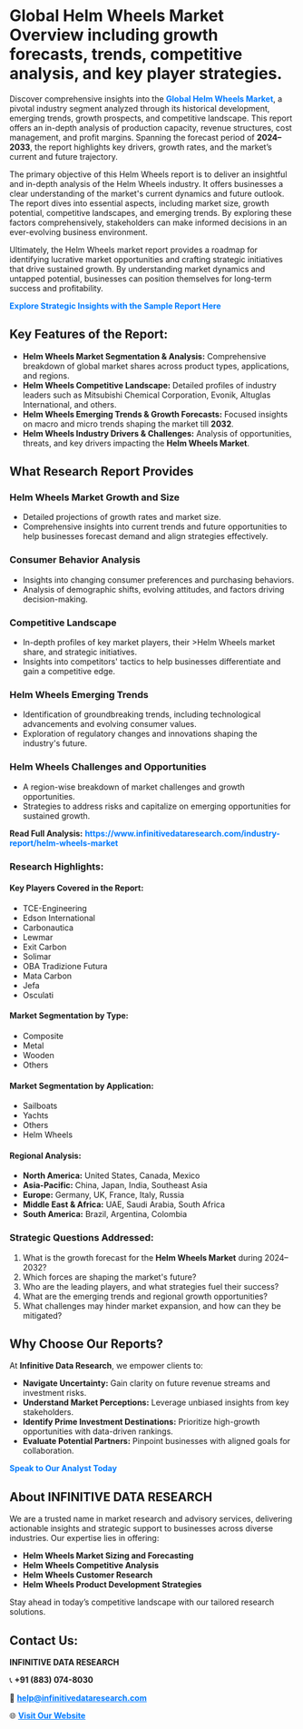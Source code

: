 <h1>Global Helm Wheels Market Overview including growth forecasts, trends, competitive analysis, and key player strategies.</h1>
<p>
Discover comprehensive insights into the 
<a href="https://www.infinitivedataresearch.com/industry-report/helm-wheels-market" rel="dofollow" style="color: #007BFF; text-decoration: none;"><strong>Global Helm Wheels Market</strong></a>, a pivotal industry segment analyzed through its historical development, emerging trends, growth prospects, and competitive landscape. This report offers an in-depth analysis of production capacity, revenue structures, cost management, and profit margins. Spanning the forecast period of <strong>2024–2033</strong>, the report highlights key drivers, growth rates, and the market’s current and future trajectory.
</p>
<p>
The primary objective of this Helm Wheels report is to deliver an insightful and in-depth analysis of the Helm Wheels industry. It offers businesses a clear understanding of the market's current dynamics and future outlook. The report dives into essential aspects, including market size, growth potential, competitive landscapes, and emerging trends. By exploring these factors comprehensively, stakeholders can make informed decisions in an ever-evolving business environment.
</p>
<p>
Ultimately, the Helm Wheels market report provides a roadmap for identifying lucrative market opportunities and crafting strategic initiatives that drive sustained growth. By understanding market dynamics and untapped potential, businesses can position themselves for long-term success and profitability.
</p>
<p>
<a href="https://www.infinitivedataresearch.com/request-sample/reportId=104257" style="color: #007BFF; text-decoration: none;"><strong>Explore Strategic Insights with the Sample Report Here</strong></a>
</p>

<h2>Key Features of the Report:</h2>
<ul>
<li><strong>Helm Wheels Market Segmentation & Analysis:</strong> Comprehensive breakdown of global market shares across product types, applications, and regions.</li>
<li><strong>Helm Wheels Competitive Landscape:</strong> Detailed profiles of industry leaders such as Mitsubishi Chemical Corporation, Evonik, Altuglas International, and others.</li>
<li><strong>Helm Wheels Emerging Trends & Growth Forecasts:</strong> Focused insights on macro and micro trends shaping the market till <strong>2032</strong>.</li>
<li><strong>Helm Wheels Industry Drivers & Challenges:</strong> Analysis of opportunities, threats, and key drivers impacting the <strong>Helm Wheels Market</strong>.</li>
</ul>

<h2>What Research Report Provides</h2>
<h3>Helm Wheels Market Growth and Size</h3>
<ul>
<li>Detailed projections of growth rates and market size.</li>
<li>Comprehensive insights into current trends and future opportunities to help businesses forecast demand and align strategies effectively.</li>
</ul>

<h3>Consumer Behavior Analysis</h3>
<ul>
<li>Insights into changing consumer preferences and purchasing behaviors.</li>
<li>Analysis of demographic shifts, evolving attitudes, and factors driving decision-making.</li>
</ul>

<h3>Competitive Landscape</h3>
<ul>
<li>In-depth profiles of key market players, their >Helm Wheels market share, and strategic initiatives.</li>
<li>Insights into competitors' tactics to help businesses differentiate and gain a competitive edge.</li>
</ul>

<h3>Helm Wheels Emerging Trends</h3>
<ul>
<li>Identification of groundbreaking trends, including technological advancements and evolving consumer values.</li>
<li>Exploration of regulatory changes and innovations shaping the industry's future.</li>
</ul>

<h3>Helm Wheels Challenges and Opportunities</h3>
<ul>
<li>A region-wise breakdown of market challenges and growth opportunities.</li>
<li>Strategies to address risks and capitalize on emerging opportunities for sustained growth.</li>
</ul>
<p><strong>Read Full Analysis:</strong> <a href="https://www.infinitivedataresearch.com/industry-report/helm-wheels-market" rel="dofollow" style="color: #007BFF; text-decoration: none;"><strong>https://www.infinitivedataresearch.com/industry-report/helm-wheels-market</strong></a></p>
<h3>Research Highlights:</h3>
<h4>Key Players Covered in the Report:</h4>
<ul><li>TCE-Engineering</li><li>Edson International</li><li>Carbonautica</li><li>Lewmar</li><li>Exit Carbon</li><li>Solimar</li><li>OBA Tradizione Futura</li><li>Mata Carbon</li><li>Jefa</li><li>Osculati</li></ul>
<h4>Market Segmentation by Type:</h4>
<ul><li>Composite</li><li>Metal</li><li>Wooden</li><li>Others</li></ul>
<h4>Market Segmentation by Application:</h4>
<ul><li>Sailboats</li><li>Yachts</li><li>Others</li><li>Helm Wheels</li></ul>

<h4>Regional Analysis:</h4>
<ul>
<li><strong>North America:</strong> United States, Canada, Mexico</li>
<li><strong>Asia-Pacific:</strong> China, Japan, India, Southeast Asia</li>
<li><strong>Europe:</strong> Germany, UK, France, Italy, Russia</li>
<li><strong>Middle East & Africa:</strong> UAE, Saudi Arabia, South Africa</li>
<li><strong>South America:</strong> Brazil, Argentina, Colombia</li>
</ul>

<h3>Strategic Questions Addressed:</h3>
<ol>
<li>What is the growth forecast for the <strong>Helm Wheels Market</strong> during 2024–2032?</li>
<li>Which forces are shaping the market's future?</li>
<li>Who are the leading players, and what strategies fuel their success?</li>
<li>What are the emerging trends and regional growth opportunities?</li>
<li>What challenges may hinder market expansion, and how can they be mitigated?</li>
</ol>

<h2>Why Choose Our Reports?</h2>
<p>At <strong>Infinitive Data Research</strong>, we empower clients to:</p>
<ul>
<li><strong>Navigate Uncertainty:</strong> Gain clarity on future revenue streams and investment risks.</li>
<li><strong>Understand Market Perceptions:</strong> Leverage unbiased insights from key stakeholders.</li>
<li><strong>Identify Prime Investment Destinations:</strong> Prioritize high-growth opportunities with data-driven rankings.</li>
<li><strong>Evaluate Potential Partners:</strong> Pinpoint businesses with aligned goals for collaboration.</li>
</ul>
<p><a href="https://www.infinitivedataresearch.com/industry-report/helm-wheels-market" rel="dofollow" style="color: #007BFF; text-decoration: none;"><strong>Speak to Our Analyst Today</strong></a></p>

<h2>About INFINITIVE DATA RESEARCH</h2>
<p>We are a trusted name in market research and advisory services, delivering actionable insights and strategic support to businesses across diverse industries. Our expertise lies in offering:</p>
<ul>
<li><strong>Helm Wheels Market Sizing and Forecasting</strong></li>
<li><strong>Helm Wheels Competitive Analysis</strong></li>
<li><strong>Helm Wheels Customer Research</strong></li>
<li><strong>Helm Wheels Product Development Strategies</strong></li>
</ul>
<p>Stay ahead in today’s competitive landscape with our tailored research solutions.</p>

<h2>Contact Us:</h2>
<p><strong>INFINITIVE DATA RESEARCH</strong></p>
<p>📞 <strong>+91 (883) 074-8030</strong></p>
<p>📧 <strong><a href="mailto:help@infinitivedataresearch.com" style="color: #007BFF;">help@infinitivedataresearch.com</a></strong></p>
<p>🌐 <strong><a href="https://www.infinitivedataresearch.com" rel="dofollow" style="color: #007BFF;">Visit Our Website</a></strong></p>